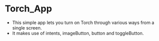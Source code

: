 # Torch_App
+ This simple app lets you turn on Torch through various ways from a single screen.
+ It makes use of intents, imageButton, button and toggleButton.
